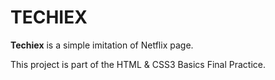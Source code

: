 # TECHIEX
**Techiex** is a simple imitation of Netflix page.

This project is part of the HTML & CSS3 Basics Final Practice.
